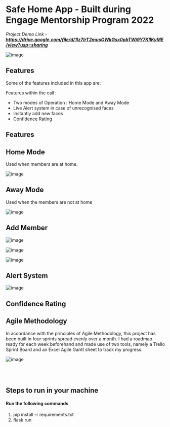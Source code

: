 # Safe Home App - Built during Engage Mentorship Program 2022

*Project Demo Link* - ***https://drive.google.com/file/d/1Iz7IrT2musOWkGsx0pbTWj9Y7KIlKyME/view?usp=sharing***

![image](https://user-images.githubusercontent.com/60353660/170884695-8b66a7a4-3d23-401d-8580-f8113b3af148.png)



## Features
Some of the features included in this app are:

Features within the call :
- Two modes of Operation : Home Mode and Away Mode
- Live Alert system in case of unrecognised faces 
- Instantly add new faces
- Confidence Rating


## Features

## Home Mode 


Used when members are at home. 

![image](https://user-images.githubusercontent.com/60353660/170885078-aec71f80-3119-4927-a1d7-1321c0c2a7c3.png)


## Away Mode

Used when the members are not at home

![image](https://user-images.githubusercontent.com/60353660/170885604-f7537d30-e195-46cc-a40b-a848a1a909df.png)



## Add Member

![image](https://user-images.githubusercontent.com/60353660/170885219-75b95c30-702a-4dc3-8ed4-7241234d572b.png)

![image](https://user-images.githubusercontent.com/60353660/170885226-08038b0c-c9d5-49f4-ad4b-7da0decdb4aa.png)

![image](https://user-images.githubusercontent.com/60353660/170885529-aa270968-3453-4b00-bfa7-4ba975a27a5f.png)

## Alert System

![image](https://user-images.githubusercontent.com/60353660/170885363-4bdaba47-546d-470d-9a3d-36842e6846a6.png)



## Confidence Rating


## Agile Methodology

In accordance with the principles of Agile Methodology, this project has been built in four sprints spread evenly over a month. I had a roadmap ready for each week beforehand and made use of two tools, namely a Trello Sprint Board and an Excel Agile Gantt sheet to track my progress.

![image](https://user-images.githubusercontent.com/60353660/170884774-4acbcc57-051a-489a-ad1e-cfc9a890cd95.png)


<br></br>

## Steps to run in your machine

#### Run the following commands

1. pip install -r requirements.txt
2. flask run
